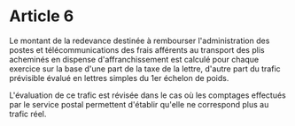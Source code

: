 # Article 6

Le montant de la redevance destinée à rembourser l'administration des postes et télécommunications des frais afférents au transport des plis acheminés en dispense d'affranchissement est calculé pour chaque exercice sur la base d'une part de la taxe de la lettre, d'autre part du trafic prévisible évalué en lettres simples du 1er échelon de poids.

L'évaluation de ce trafic est révisée dans le cas où les comptages effectués par le service postal permettent d'établir qu'elle ne correspond plus au trafic réel.
